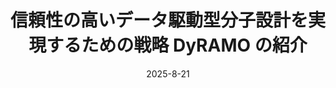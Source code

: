 ---
title: '信頼性の高いデータ駆動型分子設計を実現するための戦略 DyRAMO の紹介'
authors:
- 吉澤竜哉
date: '2025-8-21'
publishDate:
# publication_types:
# - paper-conference
publication: '第15回CBI若手の会講演会. 2025/8/21'
---